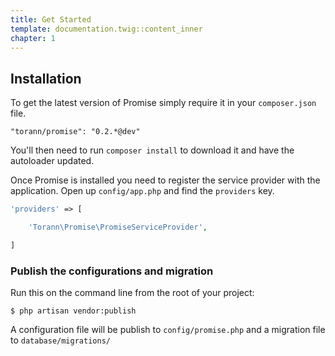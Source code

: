```yaml
---
title: Get Started
template: documentation.twig::content_inner
chapter: 1
---
```


## Installation

To get the latest version of Promise simply require it in your `composer.json` file.

~~~
"torann/promise": "0.2.*@dev"
~~~

You'll then need to run `composer install` to download it and have the autoloader updated.

Once Promise is installed you need to register the service provider with the application. Open up `config/app.php` and find the `providers` key.

~~~php
'providers' => [

    'Torann\Promise\PromiseServiceProvider',

]
~~~

### Publish the configurations and migration

Run this on the command line from the root of your project:

~~~
$ php artisan vendor:publish
~~~

A configuration file will be publish to `config/promise.php` and a migration file to `database/migrations/`
